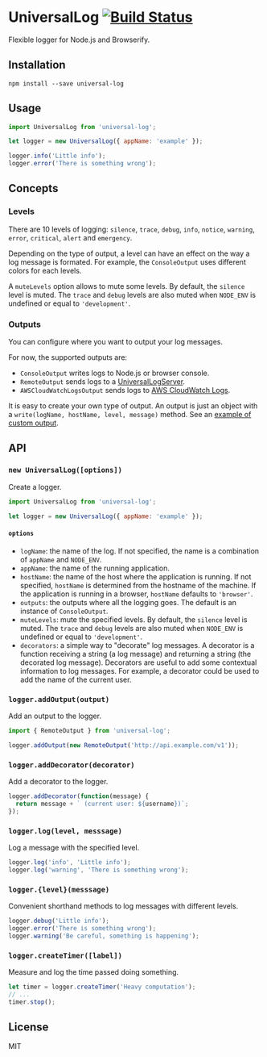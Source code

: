 # UniversalLog [![Build Status](https://travis-ci.org/mvila/universal-log.svg?branch=master)](https://travis-ci.org/mvila/universal-log)

Flexible logger for Node.js and Browserify.

## Installation

```
npm install --save universal-log
```

## Usage

```javascript
import UniversalLog from 'universal-log';

let logger = new UniversalLog({ appName: 'example' });

logger.info('Little info');
logger.error('There is something wrong');
```

## Concepts

### Levels

There are 10 levels of logging: `silence`, `trace`, `debug`, `info`, `notice`, `warning`, `error`, `critical`, `alert` and `emergency`.

Depending on the type of output, a level can have an effect on the way a log message is formated. For example, the `ConsoleOutput` uses different colors for each levels.

A `muteLevels` option allows to mute some levels. By default, the `silence` level is muted. The `trace` and `debug` levels are also muted when `NODE_ENV` is undefined or equal to `'development'`.

### Outputs

You can configure where you want to output your log messages.

For now, the supported outputs are:

- `ConsoleOutput` writes logs to Node.js or browser console.
- `RemoteOutput` sends logs to a [UniversalLogServer](https://github.com/mvila/universal-log-server).
- `AWSCloudWatchLogsOutput` sends logs to [AWS CloudWatch Logs](https://aws.amazon.com/cloudwatch/details/#log-monitoring).

It is easy to create your own type of output. An output is just an object with a `write(logName, hostName, level, message)` method. See an [example of custom output](https://github.com/mvila/universal-log/blob/master/examples/custom-output.js).

## API

### `new UniversalLog([options])`

Create a logger.

```javascript
import UniversalLog from 'universal-log';

let logger = new UniversalLog({ appName: 'example' });
```

#### `options`

- `logName`: the name of the log. If not specified, the name is a combination of `appName` and `NODE_ENV`.
- `appName`: the name of the running application.
- `hostName`: the name of the host where the application is running. If not specified, `hostName` is determined from the hostname of the machine. If the application is running in a browser, `hostName` defaults to `'browser'`.
- `outputs`: the outputs where all the logging goes. The default is an instance of `ConsoleOutput`.
- `muteLevels`: mute the specified levels. By default, the `silence` level is muted. The `trace` and `debug` levels are also muted when `NODE_ENV` is undefined or equal to `'development'`.
- `decorators`: a simple way to "decorate" log messages. A decorator is a function receiving a string (a log message) and returning a string (the decorated log message). Decorators are useful to  add some contextual information to log messages. For example, a decorator could be used to add the name of the current user.

### `logger.addOutput(output)`

Add an output to the logger.

```javascript
import { RemoteOutput } from 'universal-log';

logger.addOutput(new RemoteOutput('http://api.example.com/v1'));
```

### `logger.addDecorator(decorator)`

Add a decorator to the logger.

```javascript
logger.addDecorator(function(message) {
  return message + ` (current user: ${username})`;
});
```

### `logger.log(level, messsage)`

Log a message with the specified level.

```javascript
logger.log('info', 'Little info');
logger.log('warning', 'There is something wrong');
```

### `logger.{level}(messsage)`

Convenient shorthand methods to log messages with different levels.

```javascript
logger.debug('Little info');
logger.error('There is something wrong');
logger.warning('Be careful, something is happening');
```

### `logger.createTimer([label])`

Measure and log the time passed doing something.

```javascript
let timer = logger.createTimer('Heavy computation');
// ...
timer.stop();
```

## License

MIT
